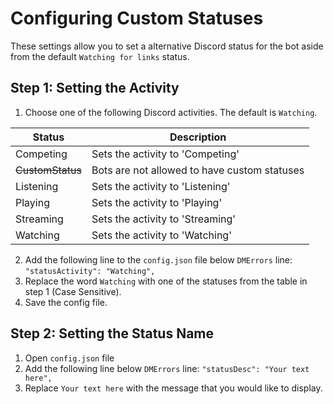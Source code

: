 # Configuring Custom Statuses
These settings allow you to set a alternative Discord status for the bot aside from the default `Watching for links` status.
## Step 1: Setting the Activity
1. Choose one of the following Discord activities. The default is `Watching`.

| **Status**       | **Description**                              |
|------------------|----------------------------------------------|
| Competing        | Sets the activity to 'Competing'             |
| ~~CustomStatus~~ | Bots are not allowed to have custom statuses |
| Listening        | Sets the activity to 'Listening'             |
| Playing          | Sets the activity to 'Playing'               |
| Streaming        | Sets the activity to 'Streaming'             |
| Watching         | Sets the activity to 'Watching'              |

2. Add the following line to the `config.json` file below `DMErrors` line: `"statusActivity": "Watching",`
3. Replace the word `Watching` with one of the statuses from the table in step 1 (Case Sensitive).
4. Save the config file.
## Step 2: Setting the Status Name
1. Open `config.json` file
2. Add the following line below `DMErrors` line: `"statusDesc": "Your text here",`
3. Replace `Your text here` with the message that you would like to display.
